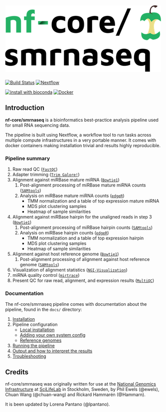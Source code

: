 # ![nf-core/smrnaseq](docs/images/smrnaseq_logo.png)

[![Build Status](https://travis-ci.com/nf-core/smrnaseq.svg?branch=master)](https://travis-ci.com/nf-core/smrnaseq)
[![Nextflow](https://img.shields.io/badge/nextflow-%E2%89%A50.32.0-brightgreen.svg)](https://www.nextflow.io/)

[![install with bioconda](https://img.shields.io/badge/install%20with-bioconda-brightgreen.svg)](http://bioconda.github.io/)
[![Docker](https://img.shields.io/docker/automated/nfcore/smrnaseq.svg)](https://hub.docker.com/r/nfcore/smrnaseq)

## Introduction
**nf-core/smrnaseq** is a bioinformatics best-practice analysis pipeline used for small RNA sequencing data.

The pipeline is built using Nextflow, a workflow tool to run tasks across multiple compute infrastructures in a very portable manner. It comes with docker containers making installation trivial and results highly reproducible.

### Pipeline summary

1. Raw read QC ([`FastQC`](https://www.bioinformatics.babraham.ac.uk/projects/fastqc/))
2. Adapter trimming ([`Trim Galore!`](https://www.bioinformatics.babraham.ac.uk/projects/trim_galore/))
3. Alignment against miRBase mature miRNA ([`Bowtie1`](http://bowtie-bio.sourceforge.net/index.shtml))
    1. Post-alignment processing of miRBase mature miRNA counts ([`SAMtools`](https://sourceforge.net/projects/samtools/files/samtools/))
    2. Analysis on miRBase mature miRNA counts ([`edgeR`](https://bioconductor.org/packages/release/bioc/html/edgeR.html))
         * TMM normalization and a table of top expression mature miRNA
         * MDS plot clustering samples
         * Heatmap of sample similarities
4. Alignment against miRBase hairpin for the unaligned reads in step 3 ([`Bowtie1`](http://bowtie-bio.sourceforge.net/index.shtml))
    1. Post-alignment processing of miRBase hairpin counts ([`SAMtools`](https://sourceforge.net/projects/samtools/files/samtools/))
    2. Analysis on miRBase hairpin counts  ([`edgeR`](https://bioconductor.org/packages/release/bioc/html/edgeR.html))
         * TMM normalization and a table of top expression hairpin
         * MDS plot clustering samples
         * Heatmap of sample similarities
5. Alignment against host reference genome ([`Bowtie1`](http://bowtie-bio.sourceforge.net/index.shtml))
    1. Post-alignment processing of alignment against host reference genome ([`SAMtools`](https://sourceforge.net/projects/samtools/files/samtools/))
6. Visualization of alignment statistics ([`NGI-Visualization`](https://github.com/NationalGenomicsInfrastructure/ngi_visualizations))
7. miRNA quality control ([`mirtrace`](https://github.com/friedlanderlab/mirtrace))
8. Present QC for raw read, alignment, and expression results ([`MultiQC`](http://multiqc.info/))

### Documentation
The nf-core/smrnaseq pipeline comes with documentation about the pipeline, found in the `docs/` directory:

1. [Installation](https://nf-co.re/usage/installation)
2. Pipeline configuration
    * [Local installation](https://nf-co.re/usage/local_installation)
    * [Adding your own system config](https://nf-co.re/usage/adding_own_config)
    * [Reference genomes](https://nf-co.re/usage/reference_genomes)
3. [Running the pipeline](docs/usage.md)
4. [Output and how to interpret the results](docs/output.md)
5. [Troubleshooting](https://nf-co.re/usage/troubleshooting)

## Credits
nf-core/smrnaseq was originally written for use at the [National Genomics Infrastructure](https://portal.scilifelab.se/genomics/) at [SciLifeLab](http://www.scilifelab.se/) in Stockholm, Sweden, by Phil Ewels (@ewels), Chuan Wang (@chuan-wang) and Rickard Hammarén (@Hammarn).

It is been updated by Lorena Pantano (@lpantano).
